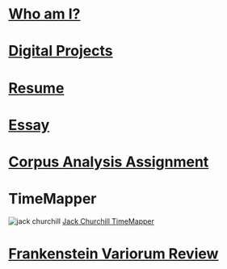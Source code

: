 # [Who am I?](https://nxh5137.github.io/huster/)
# [Digital Projects](https://nxh5137.github.io/huster/DigitalProjects)
# [Resume](https://nxh5137.github.io/huster/Resume)
# [Essay](https://nxh5137.github.io/huster/Essay)
# [Corpus Analysis Assignment](https://nxh5137.github.io/huster/CorpusAnalysisAssignment)
# TimeMapper

![jack churchill](https://user-images.githubusercontent.com/34407859/97746271-500fb780-1aa7-11eb-9188-1c885b8207c4.jpg)
[Jack Churchill TimeMapper](https://timemapper.okfnlabs.org/anon/mfnb62-jack-churchill-time-mapper-nathan-huster#1)
# [Frankenstein Variorum Review](https://nxh5137.github.io/huster/Variorum_Reflection)
